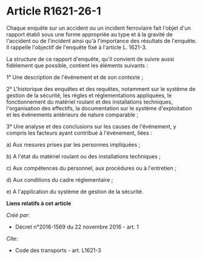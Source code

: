 # Article R1621-26-1

Chaque enquête sur un accident ou un incident ferroviaire fait l'objet d'un rapport établi sous une forme appropriée au type
et à la gravité de l'accident ou de l'incident ainsi qu'à l'importance des résultats de l'enquête. Il rappelle l'objectif de
l'enquête fixé à l'article L. 1621-3. 

La structure de ce rapport d'enquête, qu'il convient de suivre aussi fidèlement que possible, contient les éléments
suivants : 

1° Une description de l'événement et de son contexte ; 

2° L'historique des enquêtes et des requêtes, notamment sur le système de gestion de la sécurité, les règles et
réglementations appliquées, le fonctionnement du matériel roulant et des installations techniques, l'organisation des
effectifs, la documentation sur le système d'exploitation et les événements antérieurs de nature comparable ; 

3° Une analyse et des conclusions sur les causes de l'événement, y compris les facteurs ayant contribué à l'événement,
liées : 

a) Aux mesures prises par les personnes impliquées ; 

b) A l'état du matériel roulant ou des installations techniques ; 

c) Aux compétences du personnel, aux procédures ou à l'entretien ; 

d) Aux conditions du cadre réglementaire ; 

e) A l'application du système de gestion de la sécurité.

**Liens relatifs à cet article**

_Créé par_:

  - Décret n°2016-1569 du 22 novembre 2016 - art. 1

_Cite_:

  - Code des transports - art. L1621-3

